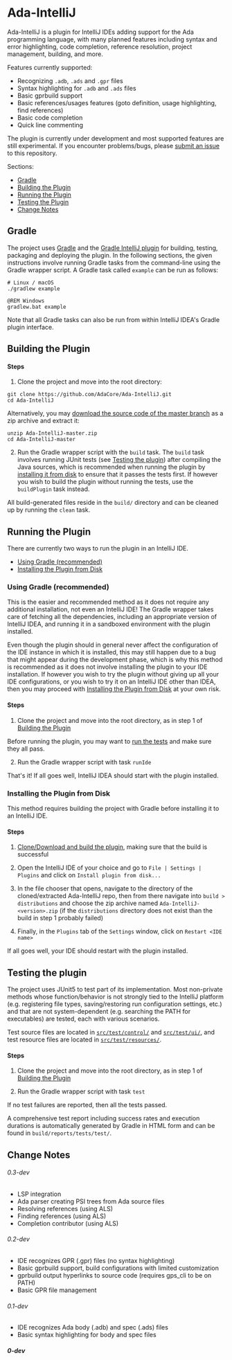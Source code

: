 
# Ada-IntelliJ

Ada-IntelliJ is a plugin for IntelliJ IDEs adding support for the Ada programming language, with many planned features including syntax and error highlighting, code completion, reference resolution, project management, building, and more.

Features currently supported:
* Recognizing `.adb`, `.ads` and `.gpr` files
* Syntax highlighting for `.adb` and `.ads` files
* Basic gprbuild support
* Basic references/usages features (goto definition, usage highlighting, find references)
* Basic code completion
* Quick line commenting

The plugin is currently under development and most supported features are still experimental. If you encounter problems/bugs, please [submit an issue](https://github.com/AdaCore/Ada-IntelliJ/issues/new) to this repository.

Sections:
* [Gradle](#gradle)
* [Building the Plugin](#building-the-plugin)
* [Running the Plugin](#running-the-plugin)
* [Testing the Plugin](#testing-the-plugin)
* [Change Notes](#change-notes)

## Gradle

The project uses [Gradle](https://gradle.org/) and the [Gradle IntelliJ plugin](https://plugins.gradle.org/plugin/org.jetbrains.intellij) for building, testing, packaging and deploying the plugin. In the following sections, the given instructions involve running Gradle tasks from the command-line using the Gradle wrapper script. A Gradle task called `example` can be run as follows:

```
# Linux / macOS
./gradlew example
```
```
@REM Windows
gradlew.bat example
```

Note that all Gradle tasks can also be run from within IntelliJ IDEA's Gradle plugin interface.

## Building the Plugin

#### Steps

1. Clone the project and move into the root directory:

```
git clone https://github.com/AdaCore/Ada-IntelliJ.git
cd Ada-IntelliJ
```

Alternatively, you may [download the source code of the master branch](https://github.com/AdaCore/Ada-IntelliJ/archive/master.zip) as a zip archive and extract it:

```
unzip Ada-IntelliJ-master.zip
cd Ada-IntelliJ-master
```

2. Run the Gradle wrapper script with the `build` task. The `build` task involves running JUnit tests (see [Testing the plugin](#testing-the-plugin)) after compiling the Java sources, which is recommended when running the plugin by [installing it from disk](#installing-the-plugin-from-disk) to ensure that it passes the tests first. If however you wish to build the plugin without running the tests, use the `buildPlugin` task instead.

All build-generated files reside in the `build/` directory and can be cleaned up by running the `clean` task.

## Running the Plugin

There are currently two ways to run the plugin in an IntelliJ IDE.

* [Using Gradle (recommended)](#using-gradle-recommended)
* [Installing the Plugin from Disk](#installing-the-plugin-from-disk)

### Using Gradle (recommended)

This is the easier and recommended method as it does not require any additional installation, not even an IntelliJ IDE! The Gradle wrapper takes care of fetching all the dependencies, including an appropriate version of IntelliJ IDEA, and running it in a sandboxed environment with the plugin installed.

Even though the plugin should in general never affect the configuration of the IDE instance in which it is installed, this may still happen due to a bug that might appear during the development phase, which is why this method is recommended as it does not involve installing the plugin to your IDE installation. If however you wish to try the plugin without giving up all your IDE configurations, or you wish to try it on an IntelliJ IDE other than IDEA, then you may proceed with [Installing the Plugin from Disk](#installing-the-plugin-from-disk) at your own risk.

#### Steps

1. Clone the project and move into the root directory, as in step 1 of [Building the Plugin](#building-the-plugin)

Before running the plugin, you may want to [run the tests](#testing-the-plugin) and make sure they all pass.

2. Run the Gradle wrapper script with task `runIde`

That's it! If all goes well, IntelliJ IDEA should start with the plugin installed.

### Installing the Plugin from Disk

This method requires building the project with Gradle before installing it to an IntelliJ IDE.

#### Steps

1. [Clone/Download and build the plugin](#building-the-plugin), making sure that the build is successful

2. Open the IntelliJ IDE of your choice and go to `File | Settings | Plugins` and click on `Install plugin from disk...`

3. In the file chooser that opens, navigate to the directory of the cloned/extracted Ada-IntelliJ repo, then from there navigate into `build > distributions` and choose the zip archive named `Ada-IntelliJ-<version>.zip` (if the `distributions` directory does not exist than the build in step 1 probably failed)

4. Finally, in the `Plugins` tab of the `Settings` window, click on `Restart <IDE name>`

If all goes well, your IDE should restart with the plugin installed.

## Testing the plugin

The project uses JUnit5 to test part of its implementation. Most non-private methods whose function/behavior is not strongly tied to the IntelliJ platform (e.g. registering file types, saving/restoring run configuration settings, etc.) and that are not system-dependent (e.g. searching the PATH for executables) are tested, each with various scenarios.

Test source files are located in [`src/test/control/`](https://github.com/AdaCore/Ada-IntelliJ/tree/master/src/test/control) and [`src/test/ui/`](https://github.com/AdaCore/Ada-IntelliJ/tree/master/src/test/ui), and test resource files are located in [`src/test/resources/`](https://github.com/AdaCore/Ada-IntelliJ/tree/master/src/test/resources).

#### Steps

1. Clone the project and move into the root directory, as in step 1 of [Building the Plugin](#building-the-plugin)

2. Run the Gradle wrapper script with task `test`

If no test failures are reported, then all the tests passed.

A comprehensive test report including success rates and execution durations is automatically generated by Gradle in HTML form and can be found in `build/reports/tests/test/`.

## Change Notes

###### 0.3-dev

* LSP integration
* Ada parser creating PSI trees from Ada source files
* Resolving references (using ALS)
* Finding references (using ALS)
* Completion contributor (using ALS)

###### 0.2-dev

* IDE recognizes GPR (.gpr) files (no syntax highlighting)
* Basic gprbuild support, build configurations with limited customization
* gprbuild output hyperlinks to source code (requires gps_cli to be on PATH)
* Basic GPR file management

###### 0.1-dev

* IDE recognizes Ada body (.adb) and spec (.ads) files
* Basic syntax highlighting for body and spec files

##### 0-dev
